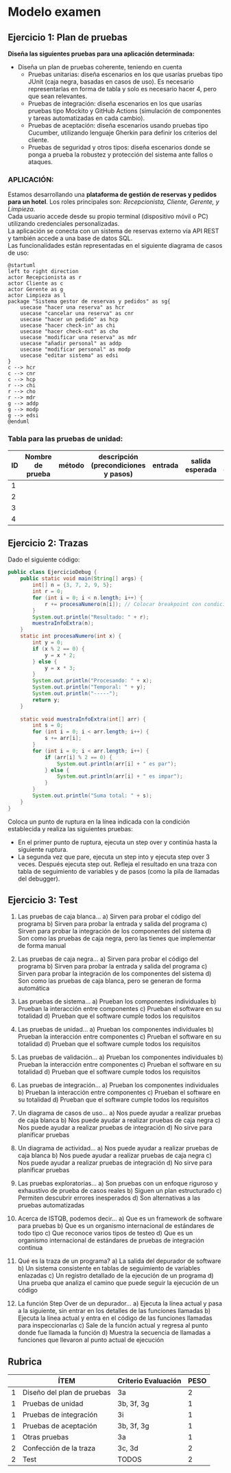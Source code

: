 # Modelo examen

## Ejercicio 1: Plan de pruebas
**Diseña las siguientes pruebas para una aplicación determinada:**
- Diseña un plan de pruebas coherente, teniendo en cuenta
    - Pruebas unitarias: diseña escenarios en los que usarías pruebas tipo JUnit (caja negra, basadas en casos de uso). Es necesario representarlas en forma de tabla y solo es necesario hacer 4, pero que sean relevantes.
    - Pruebas de integración: diseña escenarios en los que usarías pruebas tipo Mockito y GitHub Actions (simulación de componentes y tareas automatizadas en cada cambio).  
    - Pruebas de aceptación: diseña escenarios usando pruebas tipo Cucumber, utilizando lenguaje Gherkin para definir los criterios del cliente.  
    - Pruebas de seguridad y otros tipos: diseña escenarios donde se ponga a prueba la robustez y protección del sistema ante fallos o ataques.


### APLICACIÓN:

Estamos desarrollando una **plataforma de gestión de reservas y pedidos para un hotel**. Los roles principales son: *Recepcionista, Cliente, Gerente, y Limpieza*.  
Cada usuario accede desde su propio terminal (dispositivo móvil o PC) utilizando credenciales personalizadas.  
La aplicación se conecta con un sistema de reservas externo vía API REST y también accede a una base de datos SQL.  
Las funcionalidades están representadas en el siguiente diagrama de casos de uso:

```plantuml
@startuml
left to right direction
actor Recepcionista as r
actor Cliente as c
actor Gerente as g
actor Limpieza as l
package "Sistema gestor de reservas y pedidos" as sg{
    usecase "hacer una reserva" as hcr
    usecase "cancelar una reserva" as cnr
    usecase "hacer un pedido" as hcp
    usecase "hacer check-in" as chi
    usecase "hacer check-out" as cho
    usecase "modificar una reserva" as mdr
    usecase "añadir personal" as addp
    usecase "modificar personal" as modp
    usecase "editar sistema" as edsi
}
c --> hcr
c --> cnr
c --> hcp
r --> chi
r --> cho
r --> mdr
g --> addp
g --> modp
g --> edsi
@enduml
```

### Tabla para las pruebas de unidad:

|ID|Nombre de prueba|método|descripción (precondiciones y pasos)|entrada|salida esperada|salida obtenida|
|--|---------------|--|--|--|--|--|
|1  
|2
|3
|4 

## Ejercicio 2: Trazas

Dado el siguiente código:

```java
public class EjercicioDebug {
    public static void main(String[] args) {
        int[] n = {3, 7, 2, 9, 5};
        int r = 0;
        for (int i = 0; i < n.length; i++) {
            r += procesaNumero(n[i]); // Colocar breakpoint con condición: n[i] > 5
        }
        System.out.println("Resultado: " + r);
        muestraInfoExtra(n);
    }
    static int procesaNumero(int x) {
        int y = 0;
        if (x % 2 == 0) {
            y = x * 2;
        } else {
            y = x * 3;
        }
        System.out.println("Procesando: " + x);
        System.out.println("Temporal: " + y);
        System.out.println("-----");
        return y;
    }
   
    static void muestraInfoExtra(int[] arr) {
        int s = 0;
        for (int i = 0; i < arr.length; i++) {
            s += arr[i];
        }
        for (int i = 0; i < arr.length; i++) {
            if (arr[i] % 2 == 0) {
                System.out.println(arr[i] + " es par");
            } else {
                System.out.println(arr[i] + " es impar");
            }
        }
        System.out.println("Suma total: " + s);
    }
}
```
Coloca un punto de ruptura en la línea indicada con la condición establecida y realiza las siguientes pruebas:
-	En el primer punto de ruptura, ejecuta un step over y continúa hasta la siguiente ruptura.
-	La segunda vez que pare, ejecuta un step into y ejecuta step over 3 veces. Después ejecuta step out.
Refleja el resultado en una traza con tabla de seguimiento de variables y de pasos (como la pila de llamadas del debugger).

## Ejercicio 3: Test

1. Las pruebas de caja blanca…
a)	Sirven para probar el código del programa
b)	Sirven para probar la entrada y salida del programa
c)	Sirven para probar la integración de los componentes del sistema
d)	Son como las pruebas de caja negra, pero las tienes que implementar de forma manual
2. Las pruebas de caja negra…
a)	Sirven para probar el código del programa
b)	Sirven para probar la entrada y salida del programa
c)	Sirven para probar la integración de los componentes del sistema
d)	Son como las pruebas de caja blanca, pero se generan de forma automática
3. Las pruebas de sistema…
a)	Prueban los componentes individuales
b)	Prueban la interacción entre componentes
c)	Prueban el software en su totalidad
d)	Prueban que el software cumple todos los requisitos
4. Las pruebas de unidad…
a)	Prueban los componentes individuales
b)	Prueban la interacción entre componentes
c)	Prueban el software en su totalidad
d)	Prueban que el software cumple todos los requisitos
5. Las pruebas de validación…
a)	Prueban los componentes individuales
b)	Prueban la interacción entre componentes
c)	Prueban el software en su totalidad
d)	Prueban que el software cumple todos los requisitos
6. Las pruebas de integración…
a)	Prueban los componentes individuales
b)	Prueban la interacción entre componentes
c)	Prueban el software en su totalidad
d)	Prueban que el software cumple todos los requisitos
7. Un diagrama de casos de uso…
a)	Nos puede ayudar a realizar pruebas de caja blanca
b)	Nos puede ayudar a realizar pruebas de caja negra
c)	Nos puede ayudar a realizar pruebas de integración
d)	No sirve para planificar pruebas
8. Un diagrama de actividad…
a)	Nos puede ayudar a realizar pruebas de caja blanca
b)	Nos puede ayudar a realizar pruebas de caja negra
c)	Nos puede ayudar a realizar pruebas de integración
d)	No sirve para planificar pruebas
9. Las pruebas exploratorias…
a)	Son pruebas con un enfoque riguroso y exhaustivo de prueba de casos reales
b)	Siguen un plan estructurado
c)	Permiten descubrir errores inesperados
d)	Son alternativas a las pruebas automatizadas
10.  Acerca de ISTQB, podemos decir…
a)	Que es un framework de software para pruebas
b)	Que es un organismo internacional de estándares de todo tipo
c)	 Que reconoce varios tipos de testeo
d)	Que es un organismo internacional de estándares de pruebas de integración continua

11. Qué es la traza de un programa?
a)	La salida del depurador de software
b)	Un sistema consistente en tablas de seguimiento de variables enlazadas
c)	Un registro detallado de la ejecución de un programa
d)	Una prueba que analiza el camino que puede seguir la ejecución de un código
12. La función Step Over de un depurador…
a)	Ejecuta la línea actual y pasa a la siguiente, sin entrar en los detalles de las funciones llamadas
b)	Ejecuta la línea actual y entra en el código de las funciones llamadas para inspeccionarlas
c)	Sale de la función actual y regresa al punto donde fue llamada la función
d)	Muestra la secuencia de llamadas a funciones que llevaron al punto actual de ejecución

## Rubrica

| | ÍTEM | Criterio Evaluación | PESO |
|---|---|---|---
| 1| Diseño del plan de pruebas | 3a | 2
| 1| Pruebas de unidad| 3b, 3f, 3g | 1
| 1| Pruebas de integración| 3i | 1
| 1| Pruebas de aceptación | 3b, 3f, 3g | 1
| 1| Otras pruebas| 3a | 1
| 2| Confección de la traza | 3c, 3d | 2
| 2| Test | TODOS | 2 |
